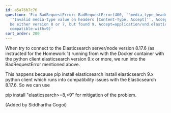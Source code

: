 ```yaml
---
id: a5a76b7c76
question: 'Fix BadRequestError: BadRequestError(400, ''media_type_header_exception'',
  ''Invalid media-type value on headers [Content-Type, Accept]'', Accept version must
  be either version 8 or 7, but found 9. Accept=application/vnd.elasticsearch+json;
  compatible-with=9)'
sort_order: 200
---
```


When try to connect to the Elasticsearch server/node version  8.17.6 (as instructed for the Homework 1) running from with the Docker container with the python client elasticsearch version 9.x or more, we run into the BadRequestError mentioned above.

This happens because pip install elasticsearch install elasticsearch 9.x python client which runs into compatibility issues with the Elasticsearch 8.17.6. So we can use

pip install "elasticsearch>=8,<9"  for mitigation of the problem.

(Added by Siddhartha Gogoi)

